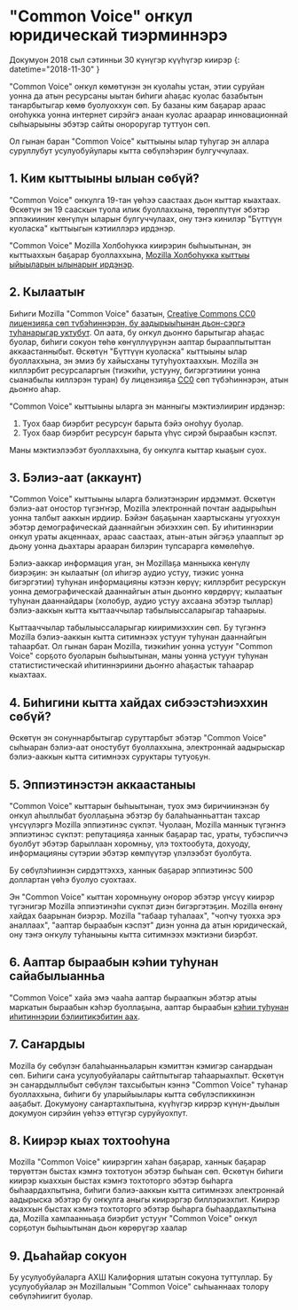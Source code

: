 # "Common Voice" оҥкул юридическай тиэрминнэрэ

Докумуон 2018 сыл сэтинньи 30 күнүгэр күүһүгэр киирэр {: datetime="2018-11-30" }

"Common Voice" оҥкул көмөтүнэн эн куолаһы устан, этии суруйан уонна да атын ресурсаны ыытан биһиги аһаҕас куолас базабытын таҥарбытыгар көмө буолуоххун сөп. Бу базаны ким баҕарар араас оҥоһукка уонна интернет сирэйгэ анаан куолас араарар инновационнай сыһыарыыны эбэтэр сайты онороругар туттуон сөп. 

Ол гынан баран "Common Voice" кыттыыны ылар туһугар эн аллара суруллубут усулуобуйулары кытта сөбүлэһэриҥ булгуччулаах.

## 1. Ким кыттыыны ылыан сөбүй?
"Common Voice" оҥкулга 19-тан үөһээ саастаах дьон кыттар кыахтаах. Өскөтүн эн 19 сааскын туола илик буоллаххына, төрөппүтүҥ эбэтэр эппэкииниҥ көҥүлүн ыларыҥ булгуччулаах, ону тэҥэ кинилэр "Бүттүүн куоласка" кыттыыгын кэтииллэрэ ирдэнэр.

"Common Voice" Mozilla Холбоһукка киирэрин быһыытынан, эн кыттыаххын баҕарар буоллаххына, [Mozilla Холбоһукка кыттыы ыйыыларын ылынарыҥ ирдэнэр](https://www.mozilla.org/en-US/about/governance/policies/participation/). 

## 2. Кылаатыҥ 
Биһиги Mozilla "Common Voice" базатын, [Creative Commons CC0 лицензияҕа сөп түбэһиннэрэн, бу аадырыыһынан дьон-сэргэ туһанарыгар уктубут](https://creativecommons.org/publicdomain/zero/1.0/). 
Ол аата, бу оҥкул дьоҥҥо барытыгар аһаҕас буолар, биһиги сокуон төһө көҥүллүүрүнэн ааптар бырааппытыттан аккаастанныбыт. Өскөтүн "Бүттүүн куоласка" кыттыыны ылар буоллаххына, эн эмиэ бу хайысханы тутуһуохтааххын. Mozilla эн киллэрбит ресурсаларгын (тиэкиһи, устууну, бигэргэтиини уонна сыанабылы киллэрэн туран) бу лицензияҕа [CC0](https://creativecommons.org/publicdomain/zero/1.0/) сөп түбэһиннэрэн, атын дьоҥҥо аһар. 

"Common Voice" кыттыыны ыларга эн манныгы мэктиэлиириҥ ирдэнэр:
1) Туох баар биэрбит ресурсуҥ барыта бэйэ оҥоһуу буолар.
2) Туох баар биэрбит ресурсуҥ барыта үһүс сирэй быраабын кэспэт. 

Маны мэктиэлээбэт буоллаххына, бу оҥкулга кыттар кыаҕыҥ суох.

## 3. Бэлиэ-аат (аккаунт)
"Common Voice" кыттыыны ыларга бэлиэтэнэриҥ ирдэммэт.
Өскөтүн бэлиэ-аат оҥостор түгэҥҥэр, Mozilla электроннай почтаҥ аадырыһын уонна талбыт ааккын ирдиир. Бэйэҥ баҕаҕынан хаартысканы угуоххун эбэтэр демографическай дааннайгын эбиэххин сөп. Бу иһитиннэрии оҥкул ураты акценнаах, араас саастаах, атын-атын эйгэҕэ улааппыт эр дьону уонна дьахтары арааран билэрин тупсарарга көмөлөһүө.

Бэлиэ-ааккар информация уган, эн Mozillaҕа манныкка көҥүлү биэрэҕин: эн кылаатыҥ (ол иһигэр аудио устуу, тиэкис уонна бигэргэтии) туһунан информацияны кэтээн көрүү; киллэрбит ресурскун уонна демографическай дааннайгын атын дьоҥҥо көрдөрүү; кылаатыҥ туһунан дааннайдары (холобур, аудио устуу ахсаана эбэтэр тыллар) бэлиэ-ааккын кытта кыттааччылар табылыыссаларыгар таһаарыы. 

Кыттааччылар табылыыссаларыгар кииримиэххин сөп. Бу түгэҥҥэ Mozilla бэлиэ-ааккын кытта ситимнээх устууҥ туһунан дааннайгын таһаарбат. Ол гынан баран Mozilla, тиэкиһиҥ уонна устууҥ "Common Voice" сорҕото буоларын быһыытынан, маны уонна устууҥ туһунан статистистическай иһитиннэриини дьоҥҥо аһаҕастык таһаарар кыахтаах.

## 4. Биһигини кытта хайдах сибээстэһиэххин сөбүй?
Өскөтүн эн сонуннарбытыгар суруттарбыт эбэтэр "Common Voice" сыһыаран бэлиэ-аат оностубут буоллаххына, электроннай аадырыскар бэлиэ-ааккын кытта ситимнээх суруктары тутуоҕун. 

## 5. Эппиэтинэстэн аккаастаныы
"Common Voice" кыттарыҥ быһыытынан, туох эмэ биричиинэнэн бу оҥкул аһыллыбат буоллаҕына эбэтэр бу балаһыанньаттан тахсар үҥсүүлэргэ Mozilla эппиэтинэс сүкпэт. Чуолаан, Mozilla маннык түгэҥҥэ эппиэтинэс сүкпэт: репутацияҕа ханнык баҕарар тас, ураты, тубэспиччэ буолбут эбэтэр барыллаан хоромньу, үлэ тохтообута, дохуоду, информацияны сүтэрии эбэтэр көмпүүтэр үлэлээбэт буолбута.

Бу сөбүлэһиинэн сирдэттэххэ, ханнык баҕарар эппиэтинэс 500 доллартан үөһэ буолуо суохтаах. 

Эн "Common Voice" кыттан хоромньуну оҥорор эбэтэр үҥсүү киирэр түгэнигэр Mozilla эппиэтинэһи сүкпэт диэн бигэргэтэҕин.
Mozilla өҥөнү хайдах баарынан биэрэр. Mozilla "табаар туһалаах", "чопчу туохха эрэ аналлаах", "ааптар быраабын кэспэт" диэн уонна да атын юридическай, ону тэҥэ оҥкулу туһаныыны кытта ситимнээх мэктиэни биэрбэт. 

## 6. Ааптар быраабын кэһии туһунан сайабылыанньа
"Common Voice" хайа эмэ чааһа ааптар быраапкын эбэтэр атыы маркатын быраабын кэһэр буоллаҕына, ааптар быраабын [кэһии туһунан иһитиннэрии бэлиитикэбитин аах](https://www.mozilla.org/about/legal/report-infringement/).

## 7. Саҥардыы
 Mozilla бу сөбүлэҥ балаһыанньаларын кэмиттэн кэмигэр саҥардыан сөп. Биһиги саҥа усулуобуйалары сайтпытыгар таһаарыахпыт. 
Өскөтүн эн саҥардыллыбыт сөбүлэҥ тахсыбытын кэннэ "Common Voice" туһанар буоллаххына, биһиги бу уларыйыылары кытта сөбүлэспиккинэн ааҕабыт. Докумуону саҥартахпытына, күүһүгэр киррэр күнүн-дьылын докумуон сирэйин үөһээ өттүгэр суруйуохпут. 

## 8. Киирэр кыах тохтооһуна
Mozilla "Common Voice" киирэргин хаһан баҕарар, ханнык баҕарар төрүөттэн быстах кэмҥэ тохтотуон эбэтэр быһыан сөп. Өскөтүн биһиги киирэр кыаххын быстах кэмҥэ тохтоторго эбэтэр быһарга быһаардахпытына, биһиги бэлиэ-ааккын кытта ситимнээх электроннай аадырыска эбэтэр бу оҥкулга аныгы киирэргэр биллэриэхпит. 
Киирэр кыаххын быстах кэмҥэ тохтоторго эбэтэр быһарга быһаардахпытына да, Mozilla хампаанньаҕа биэрбит устууҥ "Common Voice" оҥкул сорҕотун быһыытынан дьон көрөрүгэр хаалар

## 9. Дьаһайар сокуон
Бу усулуобуйаларга АХШ Калифорния штатын сокуона туттуллар. Бу усулуобуйалар эн Mozillaлыын "Common Voice" сыһыаннаах толору сөбүлэһиигит буолар.
